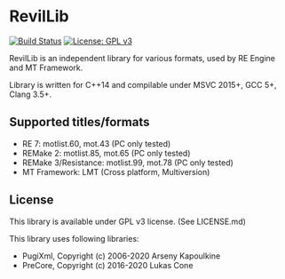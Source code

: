# RevilLib

[![Build Status](https://travis-ci.org/PredatorCZ/RevilLib.svg?branch=master)](https://travis-ci.org/PredatorCZ/RevilLib)
[![License: GPL v3](https://img.shields.io/badge/License-GPLv3-blue.svg)](https://www.gnu.org/licenses/gpl-3.0)

RevilLib is an independent library for various formats, used by RE Engine and MT Framework.

Library is written for C++14 and compilable under MSVC 2015+, GCC 5+, Clang 3.5+.

## Supported titles/formats

* RE 7: motlist.60, mot.43 (PC only tested)
* REMake 2: motlist.85, mot.65 (PC only tested)
* REMake 3/Resistance: motlist.99, mot.78 (PC only tested)
* MT Framework: LMT (Cross platform, Multiversion)

## License

This library is available under GPL v3 license. (See LICENSE.md)

This library uses following libraries:

* PugiXml, Copyright (c) 2006-2020 Arseny Kapoulkine
* PreCore, Copyright (c) 2016-2020 Lukas Cone

